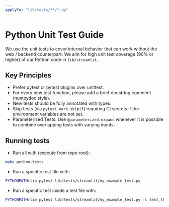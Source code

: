 ```yaml
---
applyTo: "lib/tests/**/*.py"
---
```


# Python Unit Test Guide

We use the unit tests to cover internal behavior that can work without the web / backend counterpart.
We aim for high unit test coverage (90% or higher) of our Python code in `lib/streamlit`.

## Key Principles

- Prefer pytest or pytest plugins over unittest.
- For every new test function, please add a brief docstring comment (numpydoc style).
- New tests should be fully annotated with types.
- Skip tests (via `pytest.mark.skipif`) requiring CI secrets if the environment variables are not set.
- Parameterized Tests: Use `@parameterized.expand` whenever it is possible to combine overlapping tests with varying inputs.

## Running tests

- Run all with (execute from repo root):

```bash
make python-tests
```

- Run a specific test file with:

```bash
PYTHONPATH=lib pytest lib/tests/streamlit/my_example_test.py
```

- Run a specific test inside a test file with:

```bash
PYTHONPATH=lib pytest lib/tests/streamlit/my_example_test.py -k test_that_something_works
```
